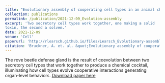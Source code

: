 ```yaml
---
title: "Evolutionary assembly of cooperating cell types in an animal chemical defense system"
collection: publications
permalink: /publication/2021-12-09_Evolution-assembly
excerpt: 'Two secretory cell types work together, one making a solid
toxin, the second a solven.'
date: 2021-12-09
venue: 'Cell'
paperurl: 'http://rlearsch.github.io/files/Learsch_Evolutionary-assembly_2021.pdf'
citation: 'Bruckner, A. et. al. &quot;Evolutionary assembly of cooperating cell types in an animal chemical defense system.&quot; <i>Cell</i>.'
---
```

The rove beetle defense gland is the result of coevolution between two secretory cell types that work together to produce a chemical cocktail, illuminating how cell types evolve cooperative interactions generating organ-level behaviors.
[Download paper here](http://rlearsch.github.io/files/Learsch_Evolutionary-assembly_2021.pdf)
<!--
Recommended citation: Your Name, You. (2015). "Paper Title Number 3." <i>Journal 1</i>. 1(3).
--> 
